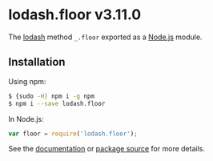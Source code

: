 # lodash.floor v3.11.0

The [lodash](https://lodash.com/) method `_.floor` exported as a [Node.js](https://nodejs.org/) module.

## Installation

Using npm:
```bash
$ {sudo -H} npm i -g npm
$ npm i --save lodash.floor
```

In Node.js:
```js
var floor = require('lodash.floor');
```

See the [documentation](https://lodash.com/docs#floor) or [package source](https://github.com/lodash/lodash/blob/3.11.0-npm-packages/lodash.floor) for more details.
